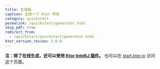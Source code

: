 ```yaml
---
title: 生成器
caption: 生成一个 Ktor 项目
category: quickstart
permalink: /quickstart/generator.html
skip_pdf: true
redirect_from:
  - /quickstart/quickstart/generator.html
ktor_version_review: 1.0.0
---
```


<!--<https://ktor.io/start>-->

**注：除了在线生成，还可以使用 [Ktor IntelliJ 插件](/quickstart/quickstart/intellij-idea.html)。** 也可以在 [start.ktor.io](https://start.ktor.io/) 访问这个页面。

<div id="generator_id"></div>

<script type="text/javascript">
window.addEventListener('popstate', function(event) {
    const iframe = document.getElementById('iframe_generator');
    if (iframe) {
        iframe.contentWindow.postMessage({type: "updateHash", value: window.location.hash}, "*")
    }
});
window.addEventListener('message', function(event) {
    if (event.data && event.data.type === "updateHash") {
        history.pushState({}, "", window.location.pathname + "#" + event.data.value.replace(/^#/, ''));
    }
});
document.getElementById('generator_id').innerHTML = '<iframe id="iframe_generator" src="{{ site.ktor_init_tools_url }}' + location.hash.replace(/"/g, '\\"') + '" style="border:1px solid #343a40;width:100%;height:574px;"></iframe>';
</script>
